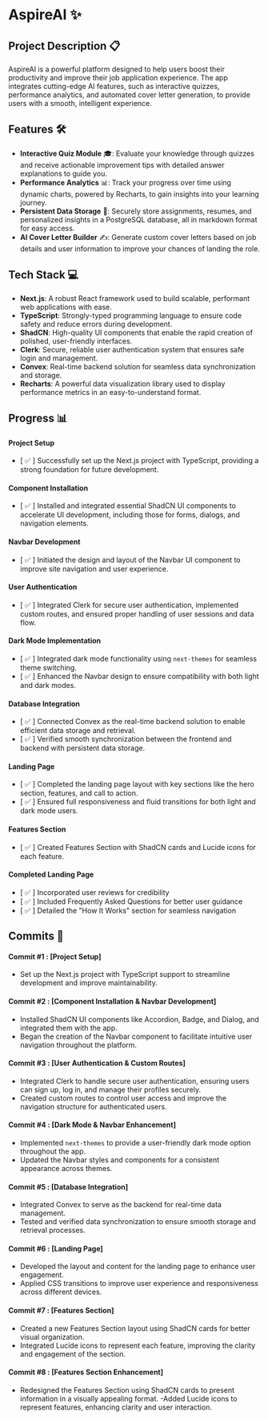 # AspireAI ✨

## Project Description 📋  
AspireAI is a powerful platform designed to help users boost their productivity and improve their job application experience. The app integrates cutting-edge AI features, such as interactive quizzes, performance analytics, and automated cover letter generation, to provide users with a smooth, intelligent experience.

## Features 🛠️  
- **Interactive Quiz Module** 🎓: Evaluate your knowledge through quizzes and receive actionable improvement tips with detailed answer explanations to guide you.  
- **Performance Analytics** 📊: Track your progress over time using dynamic charts, powered by Recharts, to gain insights into your learning journey.  
- **Persistent Data Storage** 💾: Securely store assignments, resumes, and personalized insights in a PostgreSQL database, all in markdown format for easy access.  
- **AI Cover Letter Builder** ✍️: Generate custom cover letters based on job details and user information to improve your chances of landing the role.

## Tech Stack 💻  
- **Next.js**: A robust React framework used to build scalable, performant web applications with ease.  
- **TypeScript**: Strongly-typed programming language to ensure code safety and reduce errors during development.  
- **ShadCN**: High-quality UI components that enable the rapid creation of polished, user-friendly interfaces.  
- **Clerk**: Secure, reliable user authentication system that ensures safe login and management.  
- **Convex**: Real-time backend solution for seamless data synchronization and storage.  
- **Recharts**: A powerful data visualization library used to display performance metrics in an easy-to-understand format.

## Progress 📊  
#### **Project Setup**  
- [ ✅ ] Successfully set up the Next.js project with TypeScript, providing a strong foundation for future development.  
#### **Component Installation**  
- [ ✅ ] Installed and integrated essential ShadCN UI components to accelerate UI development, including those for forms, dialogs, and navigation elements.  
#### **Navbar Development**  
- [ ✅ ] Initiated the design and layout of the Navbar UI component to improve site navigation and user experience.  
#### **User Authentication**  
- [ ✅ ] Integrated Clerk for secure user authentication, implemented custom routes, and ensured proper handling of user sessions and data flow.  
#### **Dark Mode Implementation**  
- [ ✅ ] Integrated dark mode functionality using `next-themes` for seamless theme switching.  
- [ ✅ ] Enhanced the Navbar design to ensure compatibility with both light and dark modes.  
#### **Database Integration**  
- [ ✅ ] Connected Convex as the real-time backend solution to enable efficient data storage and retrieval.  
- [ ✅ ] Verified smooth synchronization between the frontend and backend with persistent data storage.
#### **Landing Page**  
- [ ✅ ] Completed the landing page layout with key sections like the hero section, features, and call to action.  
- [ ✅ ] Ensured full responsiveness and fluid transitions for both light and dark mode users.
#### **Features Section**
- [ ✅ ] Created Features Section with ShadCN cards and Lucide icons for each feature.
#### **Completed Landing Page**
- [ ✅ ] Incorporated user reviews for credibility
- [ ✅ ] Included Frequently Asked Questions for better user guidance
- [ ✅ ] Detailed the "How It Works" section for seamless navigation


## Commits 📅  
#### **Commit #1** : [Project Setup]  
- Set up the Next.js project with TypeScript support to streamline development and improve maintainability.  
#### **Commit #2** : [Component Installation & Navbar Development]  
- Installed ShadCN UI components like Accordion, Badge, and Dialog, and integrated them with the app.  
- Began the creation of the Navbar component to facilitate intuitive user navigation throughout the platform.  
#### **Commit #3** : [User Authentication & Custom Routes]  
- Integrated Clerk to handle secure user authentication, ensuring users can sign up, log in, and manage their profiles securely.  
- Created custom routes to control user access and improve the navigation structure for authenticated users.  
#### **Commit #4** : [Dark Mode & Navbar Enhancement]  
- Implemented `next-themes` to provide a user-friendly dark mode option throughout the app.  
- Updated the Navbar styles and components for a consistent appearance across themes.  
#### **Commit #5** : [Database Integration]  
- Integrated Convex to serve as the backend for real-time data management.  
- Tested and verified data synchronization to ensure smooth storage and retrieval processes.
#### **Commit #6** : [Landing Page]  
- Developed the layout and content for the landing page to enhance user engagement.  
- Applied CSS transitions to improve user experience and responsiveness across different devices.
#### **Commit #7** : [Features Section]
- Created a new Features Section layout using ShadCN cards for better visual organization.
- Integrated Lucide icons to represent each feature, improving the clarity and engagement of the section.
#### **Commit #8** : [Features Section Enhancement]
- Redesigned the Features Section using ShadCN cards to present information in a visually appealing format.
-Added Lucide icons to represent features, enhancing clarity and user interaction.